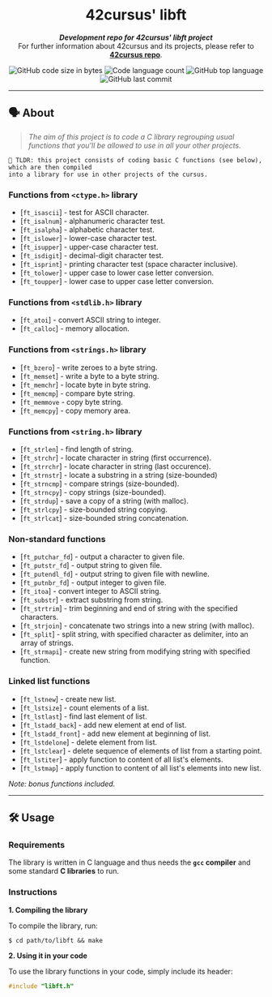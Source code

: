 <h1 align="center">
	42cursus' libft
</h1>

<p align="center">
	<b><i>Development repo for 42cursus' libft project</i></b><br>
	For further information about 42cursus and its projects, please refer to <a href="https://github.com/zstenger93"><b>42cursus repo</b></a>.
</p>

<p align="center">
	<img alt="GitHub code size in bytes" src="https://img.shields.io/github/languages/code-size/zstenger93/libft				?color=lightblue" />
	<img alt="Code language count" src="https://img.shields.io/github/languages/count/zstenger93/libft?color=yellow" />
	<img alt="GitHub top language" src="https://img.shields.io/github/languages/top/zstenger93/libft?color=blue" />
	<img alt="GitHub last commit" src="https://img.shields.io/github/last-commit/zstenger93/libft?color=green" />
</p>

---

## 🗣️ About

> _The aim of this project is to code a C library regrouping usual functions that you'll be allowed to use in all your other projects._

	🚀 TLDR: this project consists of coding basic C functions (see below), which are then compiled
	into a library for use in other projects of the cursus.

### Functions from `<ctype.h>` library

* [`ft_isascii`]			- test for ASCII character.
* [`ft_isalnum`]			- alphanumeric character test.
* [`ft_isalpha`]			- alphabetic character test.
* [`ft_islower`] 	- lower-case character test.
* [`ft_isupper`] 	- upper-case character test.
* [`ft_isdigit`]			- decimal-digit character test.
* [`ft_isprint`]			- printing character test (space character inclusive).
* [`ft_tolower`]			- upper case to lower case letter conversion.
* [`ft_toupper`]			- lower case to upper case letter conversion.

### Functions from `<stdlib.h>` library

* [`ft_atoi`]		- convert ASCII string to integer.
* [`ft_calloc`]	- memory allocation.

### Functions from `<strings.h>` library

* [`ft_bzero`]		- write zeroes to a byte string.
* [`ft_memset`]		- write a byte to a byte string.
* [`ft_memchr`]		- locate byte in byte string.
* [`ft_memcmp`]		- compare byte string.
* [`ft_memmove`	- copy byte string.
* [`ft_memcpy`]		- copy memory area.

### Functions from `<string.h>` library

* [`ft_strlen`]				- find length of string.
* [`ft_strchr`]				- locate character in string (first occurrence).
* [`ft_strrchr`]			- locate character in string (last occurence).
* [`ft_strnstr`]			- locate a substring in a string (size-bounded)
* [`ft_strncmp`] 			- compare strings (size-bounded).
* [`ft_strncpy`] 	- copy strings (size-bounded).
* [`ft_strdup`]				- save a copy of a string (with malloc).
* [`ft_strlcpy`]			- size-bounded string copying.
* [`ft_strlcat`]			- size-bounded string concatenation.

### Non-standard functions

* [`ft_putchar_fd`]		- output a character to given file.
* [`ft_putstr_fd`]		- output string to given file.
* [`ft_putendl_fd`]		- output string to given file with newline.
* [`ft_putnbr_fd`]		- output integer to given file.
* [`ft_itoa`]					- convert integer to ASCII string.
* [`ft_substr`]				- extract substring from string.
* [`ft_strtrim`]			- trim beginning and end of string with the specified characters.
* [`ft_strjoin`]			- concatenate two strings into a new string (with malloc).
* [`ft_split`]				- split string, with specified character as delimiter, into an array of strings.
* [`ft_strmapi`]			- create new string from modifying string with specified function.

### Linked list functions

* [`ft_lstnew`]			- create new list.
* [`ft_lstsize`]			- count elements of a list.
* [`ft_lstlast`]			- find last element of list.
* [`ft_lstadd_back`]	- add new element at end of list.
* [`ft_lstadd_front`]	- add new element at beginning of list.
* [`ft_lstdelone`]		- delete element from list.
* [`ft_lstclear`]			- delete sequence of elements of list from a starting point.
* [`ft_lstiter`]			- apply function to content of all list's elements.
* [`ft_lstmap`]				- apply function to content of all list's elements into new list.

_Note: bonus functions included._

---

## 🛠️ Usage

### Requirements

The library is written in C language and thus needs the **`gcc` compiler** and some standard **C libraries** to run.

### Instructions

**1. Compiling the library**

To compile the library, run:

```shell
$ cd path/to/libft && make
```

**2. Using it in your code**

To use the library functions in your code, simply include its header:

```C
#include "libft.h"
```
